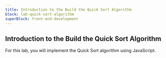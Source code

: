 ```yaml
---
title: Introduction to the Build the Quick Sort Algorithm
block: lab-quick-sort-algorithm
superBlock: front-end-development
---
```


## Introduction to the Build the Quick Sort Algorithm

For this lab, you will implement the Quick Sort algorithm using JavaScript.
